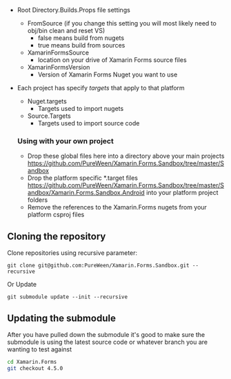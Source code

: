 - Root Directory.Builds.Props file settings
  - FromSource (if you change this setting you will most likely need to obj/bin clean and reset VS)
    - false means build from nugets
    - true means build from sources
  - XamarinFormsSource
    - location on your drive of Xamarin Forms source files
  - XamarinFormsVersion
    - Version of Xamarin Forms Nuget you want to use
- Each project has specify *targets* that apply to that platform
  - Nuget.targets
    - Targets used to import nugets
  - Source.Targets
    - Targets used to import source code
  
  
  ### Using with your own project
  - Drop these global files here into a directory above your main projects https://github.com/PureWeen/Xamarin.Forms.Sandbox/tree/master/Sandbox
  - Drop the platform specific *.target files https://github.com/PureWeen/Xamarin.Forms.Sandbox/tree/master/Sandbox/Xamarin.Forms.Sandbox.Android into your platform project folders
  - Remove the references to the Xamarin.Forms nugets from your platform csproj files
  
  

## Cloning the repository

Clone repositories using recursive parameter:

	git clone git@github.com:PureWeen/Xamarin.Forms.Sandbox.git --recursive

Or Update

	git submodule update --init --recursive


## Updating the submodule
After you have pulled down the submodule it's good to make sure the submodule is using the latest source code
or whatever branch you are wanting to test against

```bash
cd Xamarin.Forms
git checkout 4.5.0
```